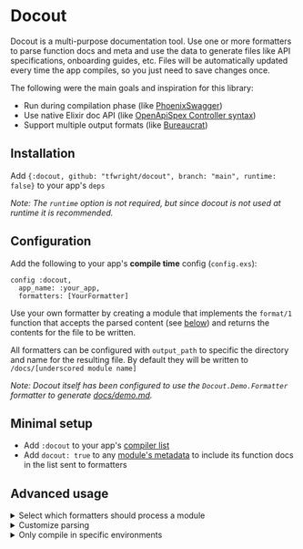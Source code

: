 # Docout

Docout is a multi-purpose documentation tool. Use one or more formatters to parse function docs and meta and use the data to generate files like API specifications, onboarding guides, etc. Files will be automatically updated every time the app compiles, so you just need to save changes once.

The following were the main goals and inspiration for this library:

* Run during compilation phase (like [PhoenixSwagger](https://github.com/xerions/phoenix_swagger))
* Use native Elixir doc API (like [OpenApiSpex Controller syntax](https://github.com/open-api-spex/open_api_spex/blob/master/lib/open_api_spex/controller.ex))
* Support multiple output formats (like [Bureaucrat](https://github.com/api-hogs/bureaucrat))

## Installation

Add `{:docout, github: "tfwright/docout", branch: "main", runtime: false}` to your app's `deps`

*Note: The `runtime` option is not required, but since docout is not used at runtime it is recommended.*

## Configuration

Add the following to your app's **compile time** config (`config.exs`):

```
config :docout,
  app_name: :your_app,
  formatters: [YourFormatter]
```

Use your own formatter by creating a module that implements the `format/1` function that accepts the parsed content (see [below](#advanced-usage)) and returns the contents for the file to be written.

All formatters can be configured with `output_path` to specific the directory and name for the resulting file. By default they will be written to `/docs/[underscored module name]`

*Note: Docout itself has been configured to use the `Docout.Demo.Formatter` formatter to generate [docs/demo.md](docs/demo.md).*

## Minimal setup

* Add `:docout` to your app's [compiler list](https://hexdocs.pm/mix/1.12/Mix.Tasks.Compile.html#content)
* Add `docout: true` to any [module's metadata](https://hexdocs.pm/elixir/writing-documentation.html#documentation-metadata) to include its function docs in the list sent to formatters

## Advanced usage

<details>
<summary>Select which formatters should process a module</summary>

  ```
  defmodule MyModule do
    @moduledoc docout: [XFormatter, YFormatter]
  end
  ```
</details>

<details>
<summary>Customize parsing</summary>

  ```
  # mix.exs
  def YourApp.DocParser do
    def parse(mod, docs) do
      # whatever you want
    end
  end

  # config.exs

  config :docout, parser: YourApp.Parser
  ```
</details>

<details>
<summary>Only compile in specific environments</summary>

  ```
  # mix.exs
  def project do
    # ...
    compilers: Mix.compilers() ++ compilers(Mix.env())
    # ...
  end

  # ...

  defp compilers(:dev) do: true
  defp compilers(_), do: false  
  ```
</details>
